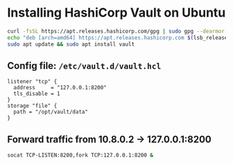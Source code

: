 # Installing HashiCorp Vault on Ubuntu

```bash
curl -fsSL https://apt.releases.hashicorp.com/gpg | sudo gpg --dearmor -o /etc/apt/trusted.gpg.d/hashicorp.gpg
echo "deb [arch=amd64] https://apt.releases.hashicorp.com $(lsb_release -cs) main" | sudo tee /etc/apt/sources.list.d/hashicorp.list
sudo apt update && sudo apt install vault
```

## Config file: `/etc/vault.d/vault.hcl`
```hcl
listener "tcp" {
  address     = "127.0.0.1:8200"
  tls_disable = 1
}
storage "file" {
  path = "/opt/vault/data"
}
```

## Forward traffic from 10.8.0.2 → 127.0.0.1:8200
```bash
socat TCP-LISTEN:8200,fork TCP:127.0.0.1:8200 &
```
